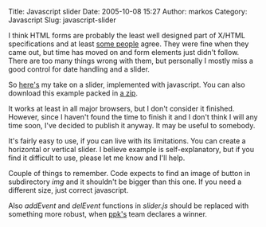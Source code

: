 Title: Javascript slider
Date: 2005-10-08 15:27
Author: markos
Category: Javascript
Slug: javascript-slider

I think HTML forms are probably the least well designed part of X/HTML
specifications and at least [some
people](http://www.whatwg.org/ "Link to WHATWG") agree. They were fine
when they came out, but time has moved on and form elements just didn't
follow. There are too many things wrong with them, but personally I
mostly miss a good control for date handling and a slider.

So [here's](/examples/slider/index.html "Slider example") my take on a
slider, implemented with javascript. You can also download this example
packed in [a zip](/examples/slider.zip).

It works at least in all major browsers, but I don't consider it
finished. However, since I haven't found the time to finish it and I
don't think I will any time soon, I've decided to publish it anyway. It
may be useful to somebody.

It's fairly easy to use, if you can live with its limitations. You can
create a horizontal or vertical slider. I believe example is
self-explanatory, but if you find it difficult to use, please let me
know and I'll help.

Couple of things to remember. Code expects to find an image of button in
subdirectory *img* and it shouldn't be bigger than this one. If you need
a different size, just correct javascript.

Also *addEvent* and *delEvent* functions in *slider.js* should be
replaced with something more robust, when
[ppk's](http://www.quirksmode.org/blog/ "PPK's blog") team declares a
winner.

